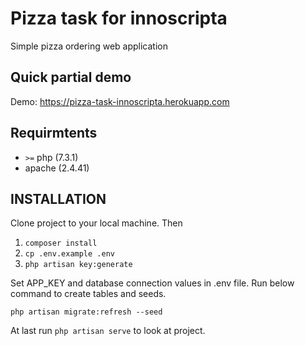 # Pizza task for innoscripta

Simple pizza ordering web application

## Quick partial demo

Demo: https://pizza-task-innoscripta.herokuapp.com

## Requirmtents
-   `>=` php (7.3.1)	
-   apache (2.4.41)


## INSTALLATION

Clone project to your local machine. Then

1. `composer install`
2. `cp .env.example .env`
3. `php artisan key:generate`

Set APP_KEY and database connection values  in .env file. Run below command to create tables and seeds.

`php artisan migrate:refresh --seed`

At last run `php artisan serve` to look at project.




